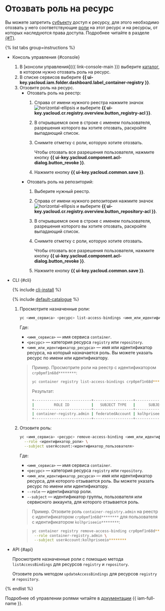# Отозвать роль на ресурс

Вы можете запретить [субъекту](../../../iam/concepts/access-control/index.md#subject) доступ к ресурсу, для этого необходимо отозвать у него соответствующие [роли](../../../iam/concepts/access-control/roles.md) на этот ресурс и на ресурсы, от которых наследуются права доступа. Подробнее читайте в разделе [{#T}](../../../iam/concepts/access-control/index.md).

{% list tabs group=instructions %}

- Консоль управления {#console}

  1. В [консоли управления]({{ link-console-main }}) выберите [каталог](../../../resource-manager/concepts/resources-hierarchy.md#folder), в котором нужно отозвать роль на ресурс.
  1. В списке сервисов выберите **{{ ui-key.yacloud.iam.folder.dashboard.label_container-registry }}**.
  1. Отзовите роль на ресурс.
     * Отозвать роль на реестр:
       1. Справа от имени нужного реестра нажмите значок ![horizontal-ellipsis](../../../_assets/console-icons/ellipsis.svg) и выберите **{{ ui-key.yacloud.cr.registry.overview.button_registry-acl }}**.
       1. В открывшемся окне в строке с именем пользователя, разрешения которого вы хотите отозвать, раскройте выпадающий список.
       1. Снимите отметку с роли, которую хотите отозвать.

          Чтобы отозвать все разрешения пользователя, нажмите кнопку **{{ ui-key.yacloud.component.acl-dialog.button_revoke }}**.
       1. Нажмите кнопку **{{ ui-key.yacloud.common.save }}**.
     * Отозвать роль на репозиторий:
       1. Выберите нужный реестр.
       1. Справа от имени нужного репозитория нажмите значок ![horizontal-ellipsis](../../../_assets/console-icons/ellipsis.svg) и выберите **{{ ui-key.yacloud.cr.registry.overview.button_repository-acl }}**.
       1. В открывшемся окне в строке с именем пользователя, разрешения которого вы хотите отозвать, раскройте выпадающий список.
       1. Снимите отметку с роли, которую хотите отозвать.

          Чтобы отозвать все разрешения пользователя, нажмите кнопку **{{ ui-key.yacloud.component.acl-dialog.button_revoke }}**.
       1. Нажмите кнопку **{{ ui-key.yacloud.common.save }}**.

- CLI {#cli}

  {% include [cli-install](../../../_includes/cli-install.md) %}

  {% include [default-catalogue](../../../_includes/default-catalogue.md) %}

  1. Просмотрите назначенные роли:

     ```bash
     yc <имя_сервиса> <ресурс> list-access-bindings <имя_или_идентификатор_ресурса>
     ```

     Где:
     * `<имя_сервиса>` — имя сервиса `container`.
     * `<ресурс>` — категория ресурса `registry` или `repository`.
     * `<имя_или_идентификатор_ресурса>` — имя или идентификатор ресурса, на который назначается роль. Вы можете указать ресурс по имени или идентификатору.

     >Пример. Просмотрите роли на реестр с идентификатором `crp0pmf1n68d********`:
     >
     >```bash
     >yc container registry list-access-bindings crp0pmf1n68d********
     >```
     >
     >Результат:
     >
     >```bash
     >+--------------------------+------------------+----------------------+
     >|         ROLE ID          |   SUBJECT TYPE   |      SUBJECT ID      |
     >+--------------------------+------------------+----------------------+
     >| container-registry.admin | federatedAccount | kolhpriseeio******** |
     >+--------------------------+------------------+----------------------+
     >```

  1. Отзовите роль:

          
     ```bash
     yc <имя_сервиса> <ресурс> remove-access-binding <имя_или_идентификатор_ресурса> \
       --role <идентификатор_роли> \
       --subject userAccount:<идентификатор_пользователя>
     ```
     


     Где:
     * `<имя_сервиса>` — имя сервиса `container`.
     * `<ресурс>` — категория ресурса `registry` или `repository`.
     * `<имя_или_идентификатор_ресурса>` — имя или идентификатор ресурса, для которого отзывается роль. Вы можете указать ресурс по имени или идентификатору.
     * `--role` — идентификатор роли.
     * `--subject` — идентификатор группы, пользователя или сервисного аккаунта, для которого отзывается роль.

     >Пример. Отзовите роль `container-registry.admin` на реестр с идентификатором `crp0pmf1n68d********` для пользователя с идентификатором `kolhpriseeio********`:
     >

     
     >```bash
     >yc container registry remove-access-binding crp0pmf1n68d******** \
     >  --role container-registry.admin \
     >  --subject userAccount:kolhpriseeio********
     >```



- API {#api}

  Просмотрите назначенные роли с помощью метода `listAccessBindings` для ресурсов `registry` и `repository`.

  Отзовите роль методом `updateAccessBindings` для ресурсов `registry` и `repository`.

{% endlist %}

Подробнее об управлении ролями читайте в [документации](../../../iam/concepts/index.md) {{ iam-full-name }}.